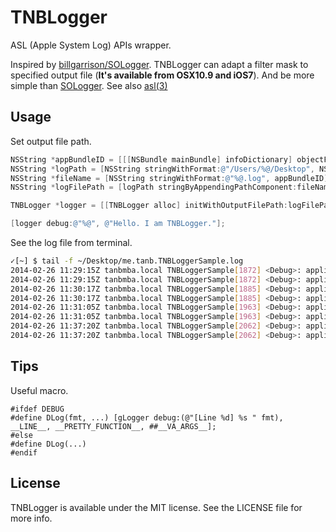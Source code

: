 TNBLogger
==============

ASL (Apple System Log) APIs wrapper.

Inspired by [billgarrison/SOLogger](https://github.com/billgarrison/SOLogger). TNBLogger can adapt a filter mask to specified output file (**It's available from OSX10.9 and iOS7**). And be more simple than [SOLogger](https://github.com/billgarrison/SOLogger). See also [asl(3)](https://developer.apple.com/library/mac/documentation/Darwin/Reference/ManPages/man3/asl.3.html)

## Usage
Set output file path.
```objective-c
NSString *appBundleID = [[[NSBundle mainBundle] infoDictionary] objectForKey:(id)kCFBundleIdentifierKey];
NSString *logPath = [NSString stringWithFormat:@"/Users/%@/Desktop", NSUserName()];
NSString *fileName = [NSString stringWithFormat:@"%@.log", appBundleID];
NSString *logFilePath = [logPath stringByAppendingPathComponent:fileName];

TNBLogger *logger = [[TNBLogger alloc] initWithOutputFilePath:logFilePath];

[logger debug:@"%@", @"Hello. I am TNBLogger."];
```

See the log file from terminal.
```bash
✓[~] $ tail -f ~/Desktop/me.tanb.TNBLoggerSample.log
2014-02-26 11:29:15Z tanbmba.local TNBLoggerSample[1872] <Debug>: application:didFinishLaunchingWithOptions:
2014-02-26 11:29:15Z tanbmba.local TNBLoggerSample[1872] <Debug>: applicationDidBecomeActive:
2014-02-26 11:30:17Z tanbmba.local TNBLoggerSample[1885] <Debug>: application:didFinishLaunchingWithOptions:
2014-02-26 11:30:17Z tanbmba.local TNBLoggerSample[1885] <Debug>: applicationDidBecomeActive:
2014-02-26 11:31:05Z tanbmba.local TNBLoggerSample[1963] <Debug>: application:didFinishLaunchingWithOptions:
2014-02-26 11:31:05Z tanbmba.local TNBLoggerSample[1963] <Debug>: applicationDidBecomeActive:
2014-02-26 11:37:20Z tanbmba.local TNBLoggerSample[2062] <Debug>: application:didFinishLaunchingWithOptions:
2014-02-26 11:37:20Z tanbmba.local TNBLoggerSample[2062] <Debug>: applicationDidBecomeActive:
```

## Tips

Useful macro.
```
#ifdef DEBUG
#define DLog(fmt, ...) [gLogger debug:(@"[Line %d] %s " fmt), __LINE__, __PRETTY_FUNCTION__, ##__VA_ARGS__];
#else
#define DLog(...)
#endif
```


## License
TNBLogger is available under the MIT license. See the LICENSE file for more info.
